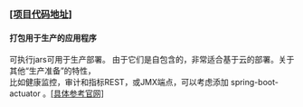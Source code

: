 ### [[项目代码地址]](https://github.com/AndyCZY/czy-study-spring-boot "项目代码地址")
#### 打包用于生产的应用程序

可执行jars可用于生产部署。 由于它们是自包含的，非常适合基于云的部署。关于其他“生产准备”的特性，       
比如健康监控，审计和指标REST，或JMX端点，可以考虑添加 spring-boot-actuator 。[[具体参考官网]](http://projects.spring.io/spring-boot/)

